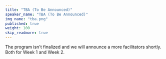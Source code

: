 ```yaml
---
title: "TBA (To Be Announced)"
speaker_name: "TBA (To Be Announced)"
img_name: "tba.png"
published: true
weight: 100
skip_readmore: true
---
```


The program isn't finalized and we will announce a more facilitators shortly. Both for Week 1 and Week 2.
